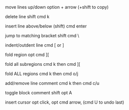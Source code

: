 move lines up/down
option + arrow (+shift to copy)

delete line
shift cmd k

insert line above/below
(shift) cmd enter

jump to matching bracket
shift cmd \

indent/outdent line
cmd [ or ]

fold region
opt cmd ][

fold all subregions
cmd k then cmd ][

fold ALL regions
cmd k then cmd o/j

add/remove line comment
cmd k then cmd c/u

toggle block comment
shift opt A

insert cursor
opt click, opt cmd arrow, (cmd U to undo last)
